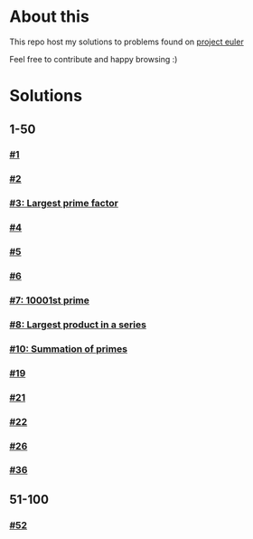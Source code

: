 # About this

This repo host my solutions to problems found on [project euler](wwww.projecteuler.net)

Feel free to contribute and happy browsing :)


# Solutions
## 1-50

### [#1](https://github.com/Kafiil/project-euler/tree/master/problems/1)
### [#2](https://github.com/Kafiil/project-euler/tree/master/problems/2)
### [#3: Largest prime factor](https://github.com/Kafiil/project-euler/tree/master/problems/3)
### [#4](https://github.com/Kafiil/project-euler/tree/master/problems/4)
### [#5](https://github.com/Kafiil/project-euler/tree/master/problems/5)
### [#6](https://github.com/Kafiil/project-euler/tree/master/problems/6)
### [#7: 10001st prime](https://github.com/Kafiil/project-euler/tree/master/problems/7)
### [#8: Largest product in a series](https://github.com/Kafiil/project-euler/tree/master/problems/8)
### [#10: Summation of primes](https://github.com/Kafiil/project-euler/tree/master/problems/10)
### [#19](https://github.com/Kafiil/project-euler/tree/master/problems/19)
### [#21](https://github.com/Kafiil/project-euler/tree/master/problems/21)
### [#22](https://github.com/Kafiil/project-euler/tree/master/problems/22)
### [#26](https://github.com/Kafiil/project-euler/tree/master/problems/26)
### [#36](https://github.com/Kafiil/project-euler/tree/master/problems/36)


## 51-100
### [#52](https://github.com/Kafiil/project-euler/tree/master/problems/52)